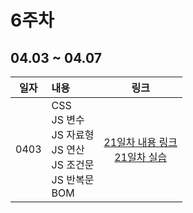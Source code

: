 # 6주차

## 04.03 ~ 04.07

|  일자   | 내용                                                          |                               링크                               |
|:-----:|:------------------------------------------------------------| :--------------------------------------------------------------: |
| 0403  | CSS<br>JS 변수<br>JS 자료형<br/>JS 연산<br>JS 조건문<br>JS 반복문<br>BOM | [21일차 내용 링크](./day21/course)<br/>[21일차 실습](./day21/hw) |
